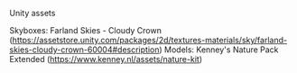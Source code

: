 Unity assets

Skyboxes: Farland Skies - Cloudy Crown (https://assetstore.unity.com/packages/2d/textures-materials/sky/farland-skies-cloudy-crown-60004#description)
Models: Kenney's Nature Pack Extended (https://www.kenney.nl/assets/nature-kit)